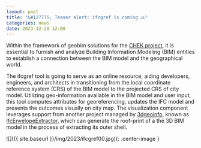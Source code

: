 ```yaml
---
layout: post
title: "&#127775; Teaser alert: ifcgref is coming 🔜"
categories: news
date: 2023-12-20 12:00
---
```

Within the framework of geobim solutions for the [CHEK project](https://3d.bk.tudelft.nl/projects/chek), it is essential to furnish and analyze Building Information Modeling (BIM) entities to establish a connection between the BIM model and the geographical world.

The ifcgref tool is going to serve as an online resource, aiding developers, engineers, and architects in transitioning from the local coordinate reference system (CRS) of the BIM model to the projected CRS of city model. Utilizing geo-information available in the BIM model and user input, this tool computes attributes for georeferencing, updates the IFC model and presents the outcomes visually on city map. The visualization component leverages support from another project managed by [3dgeoinfo](https://3d.bk.tudelft.nl), known as [IfcEnvelopeExtractor](https://github.com/jaspervdv/IFC_BuildingEnvExtractor), which can generate the roof-print of a the 3D BIM model in the process of extracting its outer shell.



![]({{ site.baseurl }}/img/2023/ifcgref00.jpg){: .center-image }